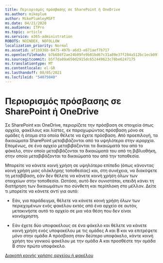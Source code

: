 ```yaml
---
title: Περιορισμός πρόσβασης σε SharePoint ή OneDrive
ms.author: mikeplum
author: MikePlumleyMSFT
ms.date: 04/21/2020
ms.audience: ITPro
ms.topic: article
ms.service: o365-administration
ROBOTS: NOINDEX, NOFOLLOW
localization_priority: Normal
ms.assetid: af1b936b-0475-497b-a6d3-e671aef7b717
ms.openlocfilehash: b7b68df2ae24b09fe9b01bd67c31a89e37f284a512bc1ecb097ef52fae5ae7d6
ms.sourcegitcommit: b5f7da89a650d2915dc652449623c78be6247175
ms.translationtype: MT
ms.contentlocale: el-GR
ms.lasthandoff: 08/05/2021
ms.locfileid: "54075040"
---
```

# <a name="restrict-access-in-sharepoint-or-onedrive"></a>Περιορισμός πρόσβασης σε SharePoint ή OneDrive

Σε SharePoint και OneDrive, περιορίζετε την πρόσβαση σε στοιχεία όπως αρχεία, φακέλους και λίστες, εκ παραχωρώντας πρόσβαση μόνο σε ομάδες ή άτομα στα οποία θέλετε να έχετε πρόσβαση. Από προεπιλογή, τα δικαιώματα SharePoint μεταβιβάζονται από τα υψηλότερα στην ιεραρχία. Επομένως, σε ένα αρχείο μεταβιβάζονται τα δικαιώματά του από το φάκελο, στον οποίο μεταβιβάζονται τα δικαιώματά του από τη βιβλιοθήκη, στην οποία μεταβιβάζονται τα δικαιώματά του από την τοποθεσία.
  
Μπορείτε να κάνετε κοινή χρήση σε υψηλότερο επίπεδο (όπως κάνοντας κοινή χρήση μιας ολόκληρης τοποθεσίας) και, στη συνέχεια, να διακόψετε τη μεταβίβαση, εάν δεν θέλετε να κάνετε κοινή χρήση όλων των στοιχείων στην τοποθεσία. Ωστόσο, αυτό δεν συνιστάται, επειδή κάνει τη διατήρηση των δικαιωμάτων πιο σύνθετη και περίπλοκη στο μέλλον. Δείτε τι μπορείτε να κάνετε αντί για αυτό:
  
- Εάν, για παράδειγμα, θέλετε να κάνετε κοινή χρήση όλων των περιεχομένων ενός φακέλου εκτός από ένα αρχείο σε αυτόν, μετακινήστε αυτό το αρχείο σε μια νέα θέση που δεν είναι κοινόχρηστη.
    
- Εάν έχετε δύο υποφακέλους σε ένα φάκελο και θέλετε να κάνετε κοινή χρήση ενός υποφακέλου με τις ομάδες A και B και να επιτρέψετε μόνο στην ομάδα A πρόσβαση στον δεύτερο υποφάκελο, κάντε κοινή χρήση του γονικού φακέλου με την ομάδα A και προσθέστε την ομάδα B στον πρώτο υποφάκελο.
    
[Διακοπή κοινής χρήσης αρχείου ή φακέλου ](https://go.microsoft.com/fwlink/?linkid=2008861)
  

